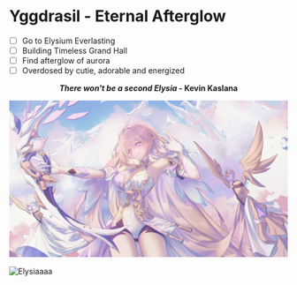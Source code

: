 # Yggdrasil - Eternal Afterglow

- [ ] Go to Elysium Everlasting
- [ ] Building Timeless Grand Hall
- [ ] Find afterglow of aurora
- [ ] Overdosed by cutie, adorable and energized

 <p style="text-align:center">
 <b><i>There won't be a second Elysia</i> - Kevin Kaslana</b>
 </p>

![Elysiaaaa](https://github.com/phuchptty/Yggdrasil/blob/main/images/b2.png?raw=true)

![Elysiaaaa](https://github.com/phuchptty/Yggdrasil/blob/main/images/b1.jpg?raw=true)